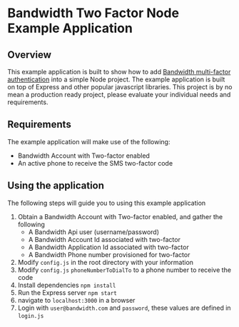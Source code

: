 # Bandwidth Two Factor Node Example Application


## Overview
This example application is built to show how to add [Bandwidth multi-factor authentication](dev.bandwidth.com/mfa/about.html) into a simple Node project.  The example application is built on top of Express and other popular javascript libraries.  This project is by no mean a production ready project, please evaluate your individual needs and requirements.

## Requirements

The example application will make use of the following:

* Bandwidth Account with Two-factor enabled
* An active phone to receive the SMS two-factor code

## Using the application

The following steps will guide you to using this example application

1. Obtain a Bandwidth Account with Two-factor enabled, and gather the following 
    * A Bandwidth Api user (username/password)
    * A Bandwidth Account Id associated with two-factor
    * A Bandwidth Application Id associated with two-factor
    * A Bandwidth Phone number provisioned for two-factor
2. Modify `config.js` in the root directory with your information
3. Modify `config.js` `phoneNumberToDialTo` to a phone number to receive the code
4. Install dependencies `npm install`
5. Run the Express server `npm start`
6. navigate to `localhost:3000` in a browser
7. Login with `user@bandwidth.com` and `password`, these values are defined in `login.js`